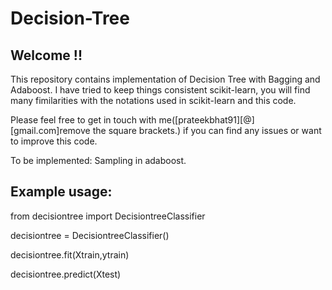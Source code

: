 # Decision-Tree
## Welcome !!

This repository contains implementation of Decision Tree with Bagging and Adaboost. I have tried to keep things consistent scikit-learn, you will find many fimilarities with the notations used in scikit-learn and this code.

Please feel free to get in touch with me([prateekbhat91][@][gmail.com]remove the square brackets.) if you can find any issues or want to improve this code.

To be implemented: Sampling in adaboost. 

## Example usage:
from decisiontree import DecisiontreeClassifier

decisiontree = DecisiontreeClassifier()

decisiontree.fit(Xtrain,ytrain)

decisiontree.predict(Xtest)
